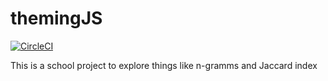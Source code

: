 # themingJS

[![CircleCI](https://circleci.com/gh/Geinosuke/themingJS/tree/master.svg?style=svg)](https://circleci.com/gh/Geinosuke/themingJS/tree/master)

This is a school project to explore things like n-gramms and Jaccard index
